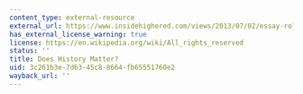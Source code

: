 ```yaml
---
content_type: external-resource
external_url: https://www.insidehighered.com/views/2013/07/02/essay-role-history-supreme-court-decision-gay-marriage
has_external_license_warning: true
license: https://en.wikipedia.org/wiki/All_rights_reserved
status: ''
title: Does History Matter?
uid: 3c261b3e-7d63-45c8-8664-fb65551760e2
wayback_url: ''
---
```

